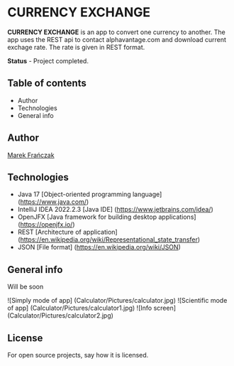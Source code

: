 # CURRENCY EXCHANGE

**CURRENCY EXCHANGE** is an app to convert one currency to another. The app uses the REST api to contact alphavantage.com and download current exchage rate. The rate is given in REST format.

**Status** - Project completed.

## Table of contents

* Author
* Technologies
* General info

## Author
[Marek Frańczak](https://github.com/marekfranczak)

## Technologies
* Java 17 [Object-oriented programming language] (https://www.java.com/)
* IntelliJ IDEA 2022.2.3 [Java IDE] (https://www.jetbrains.com/idea/)
* OpenJFX [Java framework for building desktop applications] (https://openjfx.io/)
* REST [Architecture of application] (https://en.wikipedia.org/wiki/Representational_state_transfer)
* JSON [File format] (https://en.wikipedia.org/wiki/JSON)

## General info
Will be soon

![Simply mode of app] (Calculator/Pictures/calculator.jpg)
![Scientific mode of app] (Calculator/Pictures/calculator1.jpg)
![Info screen] (Calculator/Pictures/calculator2.jpg)

## License
For open source projects, say how it is licensed.
